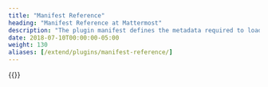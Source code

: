```yaml
---
title: "Manifest Reference"
heading: "Manifest Reference at Mattermost"
description: "The plugin manifest defines the metadata required to load and present your plugin in Mattermost."
date: 2018-07-10T00:00:00-05:00
weight: 130
aliases: [/extend/plugins/manifest-reference/]
---
```


{{<pluginmanifestdocs>}}
